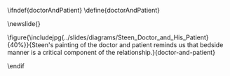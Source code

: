 \ifndef{doctorAndPatient}
\define{doctorAndPatient}

\newslide{}

\figure{\includejpg{../slides/diagrams/Steen_Doctor_and_His_Patient}{40%}}{Steen's painting of the doctor and patient reminds us that bedside manner is a critical component of the relationship.}{doctor-and-patient}

\endif
